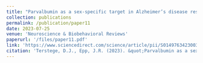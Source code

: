 ```yaml
---
title: "Parvalbumin as a sex-specific target in Alzheimer’s disease research – A mini-review."
collection: publications
permalink: /publication/paper11 
date: 2023-07-25
venue: 'Neuroscience & Biobehavioral Reviews'
paperurl: '/files/paper11.pdf'
link: 'https://www.sciencedirect.com/science/article/pii/S0149763423003391?via%3Dihub'
citation: 'Terstege, D.J., Epp, J.R. (2023). &quot;Parvalbumin as a sex-specific target in Alzheimer’s disease research – A mini-review.&quot; <i>Neuroscience & Biobehavioral Reviews</i>. 134, 105370.'
---
```

